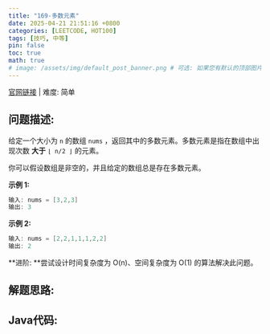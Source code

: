 ```yaml
---
title: "169-多数元素"
date: 2025-04-21 21:51:16 +0800
categories: [LEETCODE, HOT100]
tags: [技巧, 中等]
pin: false
toc: true
math: true
# image: /assets/img/default_post_banner.png # 可选: 如果您有默认的顶部图片，取消注释并修改路径
---
```


[官网链接](https://leetcode.cn/problems/majority-element/) \| 难度: 简单

## 问题描述: 

给定一个大小为 `n` 的数组 `nums` ，返回其中的多数元素。多数元素是指在数组中出现次数 **大于** `⌊ n/2 ⌋` 的元素。

你可以假设数组是非空的，并且给定的数组总是存在多数元素。

**示例 1:**

```java
输入: nums = [3,2,3]
输出: 3
```

**示例 2:**

```java
输入: nums = [2,2,1,1,1,2,2]
输出: 2
```

**进阶: **尝试设计时间复杂度为 O(n)、空间复杂度为 O(1) 的算法解决此问题。

## 解题思路: 



## Java代码: 

